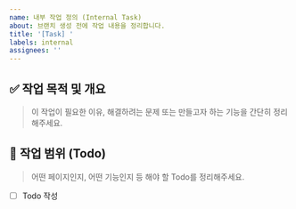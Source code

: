 ```yaml
---
name: 내부 작업 정의 (Internal Task)
about: 브랜치 생성 전에 작업 내용을 정리합니다.
title: '[Task] '
labels: internal
assignees: ''
---
```


## ✅ 작업 목적 및 개요

> 이 작업이 필요한 이유, 해결하려는 문제 또는 만들고자 하는 기능을 간단히 정리해주세요.

## 🔨 작업 범위 (Todo)

> 어떤 페이지인지, 어떤 기능인지 등 해야 할 Todo를 정리해주세요.

- [ ] Todo 작성
